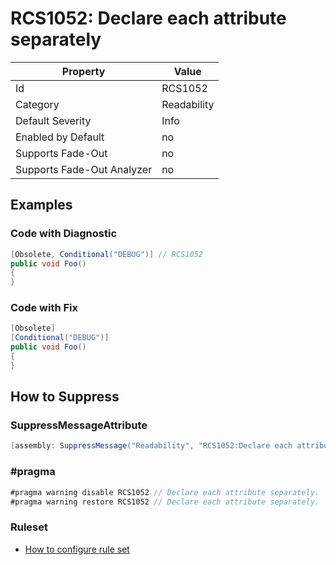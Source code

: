 # RCS1052: Declare each attribute separately

Property | Value
--- | ---
Id|RCS1052
Category|Readability
Default Severity|Info
Enabled by Default|no
Supports Fade\-Out|no
Supports Fade\-Out Analyzer|no

## Examples

### Code with Diagnostic

```csharp
[Obsolete, Conditional("DEBUG")] // RCS1052
public void Foo()
{
}
```

### Code with Fix

```csharp
[Obsolete]
[Conditional("DEBUG")]
public void Foo()
{
}
```

## How to Suppress

### SuppressMessageAttribute

```csharp
[assembly: SuppressMessage("Readability", "RCS1052:Declare each attribute separately.", Justification = "<Pending>")]
```

### \#pragma

```csharp
#pragma warning disable RCS1052 // Declare each attribute separately.
#pragma warning restore RCS1052 // Declare each attribute separately.
```

### Ruleset

* [How to configure rule set](../HowToConfigureAnalyzers.md)
